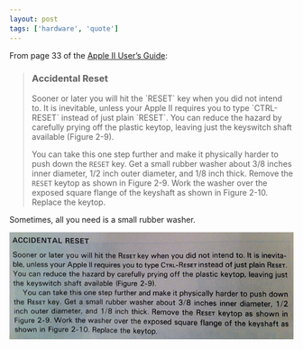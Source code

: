 ```yaml
---
layout: post
tags: ['hardware', 'quote']
---
```


From page 33 of the [Apple II User’s Guide](http://www.librarything.com/work/52052):

> <h3>Accidental Reset</h3>
> Sooner or later you will hit the `RESET` key when you did not intend to. It is inevitable, unless your Apple II requires you to type `CTRL-RESET` instead of just plain `RESET`. You can reduce the hazard by carefully prying off the plastic keytop, leaving just the keyswitch shaft available (Figure 2-9).
>
> You can take this one step further and make it physically harder to push down the `RESET` key. Get a small rubber washer about 3/8 inches inner diameter, 1/2 inch outer diameter, and 1/8 inch thick. Remove the `RESET` keytop as shown in Figure 2-9. Work the washer over the exposed square flange of the keyshaft as shown in Figure 2-10. Replace the keytop.

Sometimes, all you need is a small rubber washer.

![Accidental Reset section of the Apple II User’s Guide](../../../../../content/images/blog/apple-ii-reset-key.png)
